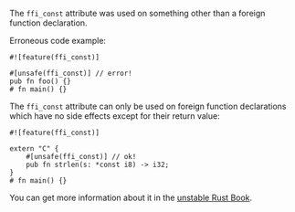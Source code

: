 The `ffi_const` attribute was used on something other than a foreign function
declaration.

Erroneous code example:

```compile_fail,E0756
#![feature(ffi_const)]

#[unsafe(ffi_const)] // error!
pub fn foo() {}
# fn main() {}
```

The `ffi_const` attribute can only be used on foreign function declarations
which have no side effects except for their return value:

```
#![feature(ffi_const)]

extern "C" {
    #[unsafe(ffi_const)] // ok!
    pub fn strlen(s: *const i8) -> i32;
}
# fn main() {}
```

You can get more information about it in the [unstable Rust Book].

[unstable Rust Book]: https://doc.rust-lang.org/nightly/unstable-book/language-features/ffi-const.html
